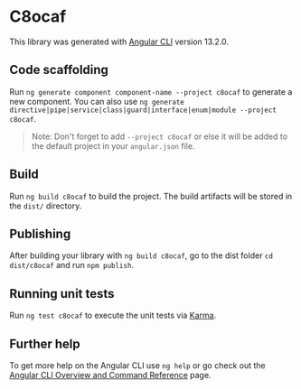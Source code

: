 # C8ocaf

This library was generated with [Angular CLI](https://github.com/angular/angular-cli) version 13.2.0.

## Code scaffolding

Run `ng generate component component-name --project c8ocaf` to generate a new component. You can also use `ng generate directive|pipe|service|class|guard|interface|enum|module --project c8ocaf`.
> Note: Don't forget to add `--project c8ocaf` or else it will be added to the default project in your `angular.json` file. 

## Build

Run `ng build c8ocaf` to build the project. The build artifacts will be stored in the `dist/` directory.

## Publishing

After building your library with `ng build c8ocaf`, go to the dist folder `cd dist/c8ocaf` and run `npm publish`.

## Running unit tests

Run `ng test c8ocaf` to execute the unit tests via [Karma](https://karma-runner.github.io).

## Further help

To get more help on the Angular CLI use `ng help` or go check out the [Angular CLI Overview and Command Reference](https://angular.io/cli) page.
